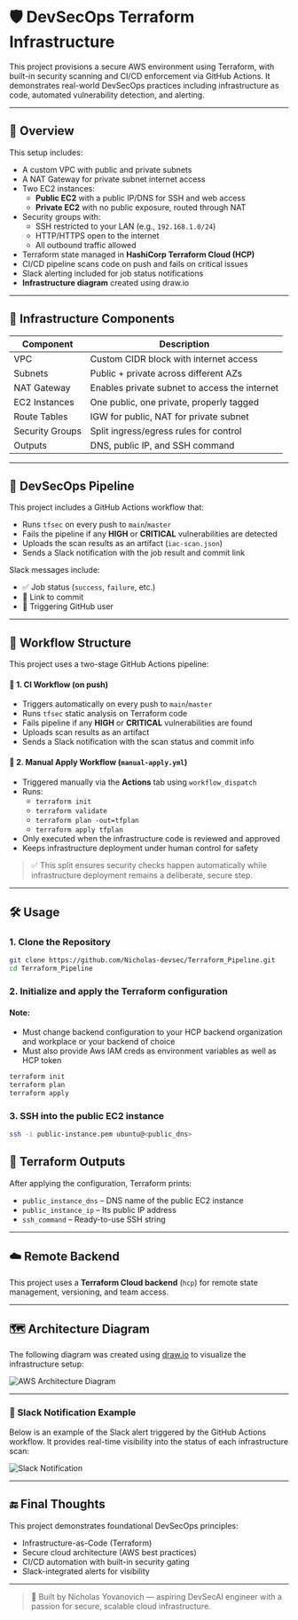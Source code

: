 # 🛡️ DevSecOps Terraform Infrastructure

This project provisions a secure AWS environment using Terraform, with built-in security scanning and CI/CD enforcement via GitHub Actions. It demonstrates real-world DevSecOps practices including infrastructure as code, automated vulnerability detection, and alerting.

---

## 🚀 Overview

This setup includes:

- A custom VPC with public and private subnets
- A NAT Gateway for private subnet internet access
- Two EC2 instances:
  - **Public EC2** with a public IP/DNS for SSH and web access
  - **Private EC2** with no public exposure, routed through NAT
- Security groups with:
  - SSH restricted to your LAN (e.g., `192.168.1.0/24`)
  - HTTP/HTTPS open to the internet
  - All outbound traffic allowed
- Terraform state managed in **HashiCorp Terraform Cloud (HCP)**
- CI/CD pipeline scans code on push and fails on critical issues
- Slack alerting included for job status notifications
- **Infrastructure diagram** created using draw.io

---

## 🧱 Infrastructure Components

| Component        | Description                                   |
|------------------|-----------------------------------------------|
| VPC              | Custom CIDR block with internet access        |
| Subnets          | Public + private across different AZs         |
| NAT Gateway      | Enables private subnet to access the internet |
| EC2 Instances    | One public, one private, properly tagged      |
| Route Tables     | IGW for public, NAT for private subnet        |
| Security Groups  | Split ingress/egress rules for control        |
| Outputs          | DNS, public IP, and SSH command               |

---

## 🔐 DevSecOps Pipeline

This project includes a GitHub Actions workflow that:

- Runs `tfsec` on every push to `main`/`master`
- Fails the pipeline if any **HIGH** or **CRITICAL** vulnerabilities are detected
- Uploads the scan results as an artifact (`iac-scan.json`)
- Sends a Slack notification with the job result and commit link

Slack messages include:
- ✅ Job status (`success`, `failure`, etc.)
- 📎 Link to commit
- 🧑 Triggering GitHub user

---

## 🔄 Workflow Structure

This project uses a two-stage GitHub Actions pipeline:

#### 🧪 1. CI Workflow (on push)
- Triggers automatically on every push to `main`/`master`
- Runs `tfsec` static analysis on Terraform code
- Fails pipeline if any **HIGH** or **CRITICAL** vulnerabilities are found
- Uploads scan results as an artifact
- Sends a Slack notification with the scan status and commit info

#### 🚀 2. Manual Apply Workflow (`manual-apply.yml`)
- Triggered manually via the **Actions** tab using `workflow_dispatch`
- Runs:
  - `terraform init`
  - `terraform validate`
  - `terraform plan -out=tfplan`
  - `terraform apply tfplan`
- Only executed when the infrastructure code is reviewed and approved
- Keeps infrastructure deployment under human control for safety

> ✅ This split ensures security checks happen automatically while infrastructure deployment remains a deliberate, secure step.


---

## 🛠️ Usage

### 1. Clone the Repository

```bash
git clone https://github.com/Nicholas-devsec/Terraform_Pipeline.git
cd Terraform_Pipeline
```

### 2. Initialize and apply the Terraform configuration

#### Note:
- Must change backend configuration to your HCP backend organization and workplace or your backend of choice
- Must also provide Aws IAM creds as environment variables as well as HCP token 

```bash
terraform init
terraform plan
terraform apply
```

### 3. SSH into the public EC2 instance

```bash
ssh -i public-instance.pem ubuntu@<public_dns>
```





## 🧪 Terraform Outputs

After applying the configuration, Terraform prints:

- `public_instance_dns` – DNS name of the public EC2 instance
- `public_instance_ip` – Its public IP address
- `ssh_command` – Ready-to-use SSH string

---

## ☁️ Remote Backend

This project uses a **Terraform Cloud backend** (`hcp`) for remote state management, versioning, and team access.

---

## 🗺️ Architecture Diagram

The following diagram was created using [draw.io](https://draw.io) to visualize the infrastructure setup:

![AWS Architecture Diagram](photos/architecture-diagram.png)

---

### 📩 Slack Notification Example

Below is an example of the Slack alert triggered by the GitHub Actions workflow. It provides real-time visibility into the status of each infrastructure scan:

![Slack Notification](photos/slack.jpeg)

---


## 🔚 Final Thoughts

This project demonstrates foundational DevSecOps principles:

- Infrastructure-as-Code (Terraform)
- Secure cloud architecture (AWS best practices)
- CI/CD automation with built-in security gating
- Slack-integrated alerts for visibility

---

> 🔧 Built by Nicholas Yovanovich — aspiring DevSecAI engineer with a passion for secure, scalable cloud infrastructure.

